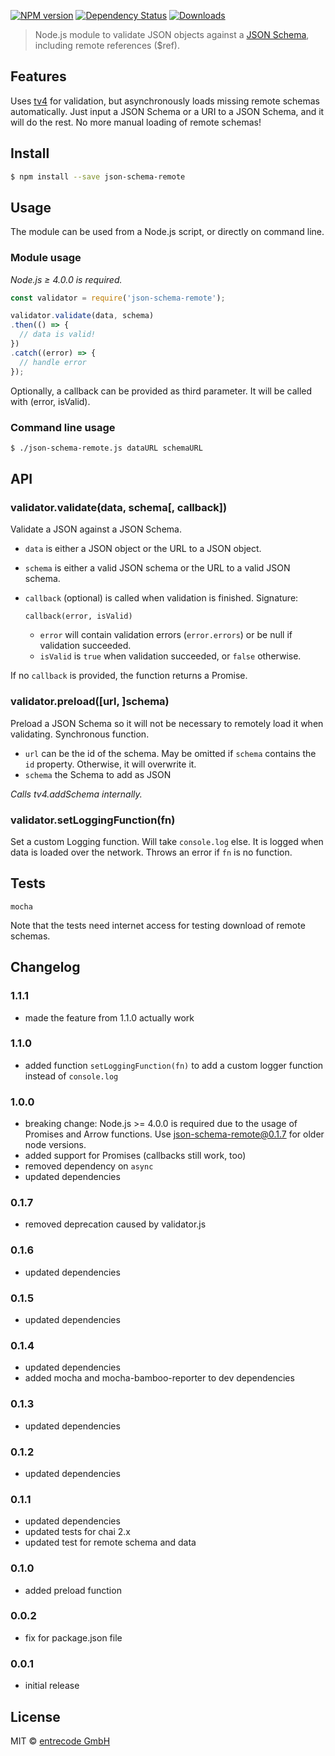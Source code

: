 [![NPM version][npm-image]][npm-url] [![Dependency Status][daviddm-url]][daviddm-image] [![Downloads][downloads-image]][npm-url]

> Node.js module to validate JSON objects against a [JSON Schema](http://json-schema.org/), including remote references ($ref).

## Features
Uses [tv4](https://github.com/geraintluff/tv4) for validation, but asynchronously loads missing remote schemas automatically.
Just input a JSON Schema or a URI to a JSON Schema, and it will do the rest. No more manual loading of remote schemas!

## Install

```sh
$ npm install --save json-schema-remote
```

## Usage

The module can be used from a Node.js script, or directly on command line.

### Module usage

*Node.js ≥ 4.0.0 is required.*

```js
const validator = require('json-schema-remote');

validator.validate(data, schema)
.then(() => {
  // data is valid!
})
.catch((error) => {
  // handle error
});
```

Optionally, a callback can be provided as third parameter. It will be called with (error, isValid).

### Command line usage

```sh
$ ./json-schema-remote.js dataURL schemaURL
```

## API

### validator.validate(data, schema[, callback])

Validate a JSON against a JSON Schema.

* `data` is either a JSON object or the URL to a JSON object.
* `schema` is either a valid JSON schema or the URL to a valid JSON schema.
* `callback` (optional) is called when validation is finished. Signature:

    `callback(error, isValid)`


    * `error` will contain validation errors (`error.errors`) or be null if validation succeeded.
    * `isValid` is `true` when validation succeeded, or `false` otherwise.

If no `callback` is provided, the function returns a Promise.

### validator.preload([url, ]schema)

Preload a JSON Schema so it will not be necessary to remotely load it when validating. Synchronous function.

* `url` can be the id of the schema. May be omitted if `schema` contains the `id` property. Otherwise, it will overwrite it.
* `schema` the Schema to add as JSON

*Calls tv4.addSchema internally.*

### validator.setLoggingFunction(fn)

Set a custom Logging function. Will take `console.log` else. It is logged when data is loaded over the network.
Throws an error if `fn` is no function.

## Tests

```
mocha
```
Note that the tests need internet access for testing download of remote schemas.

## Changelog

### 1.1.1
* made the feature from 1.1.0 actually work

### 1.1.0
* added function `setLoggingFunction(fn)` to add a custom logger function instead of `console.log`

### 1.0.0
* breaking change: Node.js >= 4.0.0 is required due to the usage of Promises and Arrow functions. Use json-schema-remote@0.1.7 for older node versions.
* added support for Promises (callbacks still work, too)
* removed dependency on `async`
* updated dependencies

### 0.1.7
* removed deprecation caused by validator.js

### 0.1.6
* updated dependencies

### 0.1.5
* updated dependencies

### 0.1.4
* updated dependencies 
* added mocha and mocha-bamboo-reporter to dev dependencies

### 0.1.3
* updated dependencies

### 0.1.2
* updated dependencies

### 0.1.1
* updated dependencies
* updated tests for chai 2.x
* updated test for remote schema and data

### 0.1.0
* added preload function

### 0.0.2
* fix for package.json file

### 0.0.1
* initial release

## License

MIT © [entrecode GmbH](https://entrecode.de)


[npm-url]: https://npmjs.org/package/json-schema-remote
[npm-image]: https://badge.fury.io/js/json-schema-remote.svg
[downloads-image]: http://img.shields.io/npm/dm/json-schema-remote.svg
[daviddm-url]: https://david-dm.org/entrecode/json-schema-remote.svg?theme=shields.io
[daviddm-image]: https://david-dm.org/entrecode/json-schema-remote
